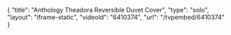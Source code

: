 {
    "title": "Anthology Theadora Reversible Duvet Cover",
    "type": "solo",
    "layout": "iframe-static",
    "videoId": "6410374",
    "url": "\/tvpembed\/6410374"
}
